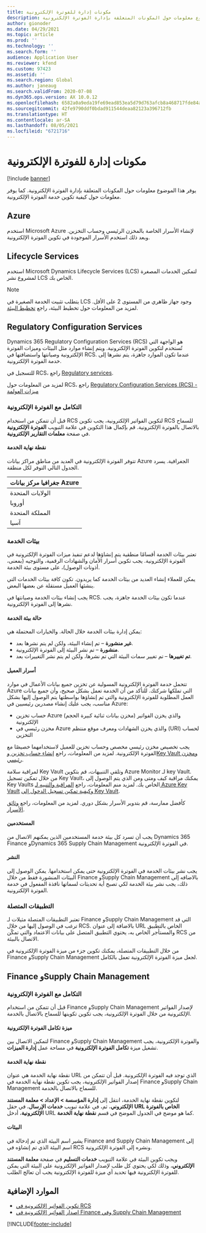 ```yaml
---
title: مكونات إدارة للفوترة الإلكترونية
description: يوفر هذا الموضوع معلومات حول المكونات المتعلقة بإدارة الفوترة الإلكترونية.
author: gionoder
ms.date: 04/29/2021
ms.topic: article
ms.prod: ''
ms.technology: ''
ms.search.form: ''
audience: Application User
ms.reviewer: kfend
ms.custom: 97423
ms.assetid: ''
ms.search.region: Global
ms.author: janeaug
ms.search.validFrom: 2020-07-08
ms.dyn365.ops.version: AX 10.0.12
ms.openlocfilehash: 6582a0a9eda19fe69ead853ea5d79d763afcb8a468717fde84a32146fd0f79af
ms.sourcegitcommit: 42fe9790ddf0bdad911544deaa82123a396712fb
ms.translationtype: HT
ms.contentlocale: ar-SA
ms.lasthandoff: 08/05/2021
ms.locfileid: "6721716"
---
```

# <a name="electronic-invoicing-administration-components"></a>مكونات إدارة للفوترة الإلكترونية

[!include [banner](../includes/banner.md)]


يوفر هذا الموضوع معلومات حول المكونات المتعلقة بإدارة الفوترة الإلكترونية. كما يوفر معلومات حول كيفية تكوين خدمة الفوترة الإلكترونية.

## <a name="azure"></a>Azure

استخدم Microsoft Azure لإنشاء الأسرار الخاصة بالمخزن الرئيسي وحساب التخزين. وبعد ذلك استخدم الأسرار الموجودة في تكوين الفوترة الإلكترونية.

## <a name="lifecycle-services"></a>Lifecycle Services

استخدم Microsoft Dynamics Lifecycle Services (LCS) لتمكين الخدمات المصغرة لمشروع نشر LCS الخاص بك.

> [!NOTE]
> يتطلب تثبيت الخدمة الصغيرة في LCS وجود جهاز ظاهري من المستوى 2 على الأقل. لمزيد من المعلومات حول تخطيط البيئة، راجع [تخطيط البيئة](../../fin-ops-core/fin-ops/imp-lifecycle/environment-planning.md).
 

## <a name="regulatory-configuration-services"></a>Regulatory Configuration Services

Dynamics 365 Regulatory Configuration Services (RCS) هو الواجهة التي تُستخدم لتكوين الفوترة الإلكترونية. ويتم إنشاء موارد مثل البيئات وميزات الفوترة الإلكترونية وصيانتها واستضافتها في RCS. عندما تكون الموارد جاهزة، يتم نشرها إلى خدمة الفوترة الإلكترونية.

للتسجيل في RCS، راجع [Regulatory services](https://marketing.configure.global.dynamics.com/).

لمزيد من المعلومات حول RCS، راجع [Regulatory Configuration Services (RCS) - ميزات العولمة](rcs-globalization-feature.md)

### <a name="integration-with-electronic-invoicing"></a>التكامل مع الفوترة الإلكترونية 

قبل أن تتمكن من استخدام RCS لتكوين الفواتير الإلكترونية، يجب تكوين RCS للسماح بالاتصال بالفوترة الإلكترونية. قم بإكمال هذا التكوين في علامة التبويب **الفوترة الإلكترونية** في صفحة **معلمات التقارير الإلكترونية**.

#### <a name="service-endpoint"></a>نقطة نهاية الخدمة

تتوفر الفوترة الإلكترونية في العديد من مناطق مراكز بيانات Azure الجغرافية. يسرد الجدول التالي التوفر لكل منطقة.

| جغرافيا مركز بيانات Azure |
|----------------------------|
| الولايات المتحدة              |
| أوروبا                     |
| المملكة المتحدة             |
| آسيا                       |

### <a name="service-environments"></a>بيئات الخدمة

تعتبر بيئات الخدمة أقسامًا منطقية يتم إنشاؤها لدعم تنفيذ ميزات الفوترة الإلكترونية في الفوترة الإلكترونية. يجب تكوين أسرار الأمان والشهادات الرقمية، والتوجيه (بمعنى، أذونات الوصول)، على مستوى بيئة الخدمة.

يمكن للعملاء إنشاء العديد من بيئات الخدمة كما يريدون. تكون كافة بيئات الخدمات التي ينشئها العميل مستقلة عن بعضها البعض.

يجب إنشاء بيئات الخدمة وصيانتها في RCS. عندما تكون بيئات الخدمة جاهزة، يجب نشرها إلى الفوترة الإلكترونية.

#### <a name="service-environment-status"></a>حالة بيئة الخدمة

يمكن إدارة بيئات الخدمة خلال الحالة. والخيارات المحتملة هي:

- **غير منشورة** – تم إنشاء البيئة، ولكن لم يتم نشرها بعد.
- **منشورة** – تم نشر البيئة إلى الفوترة الإلكترونية.
- **تم تغييرها** – تم تغيير سمات البيئة التي تم نشرها، ولكن لم يتم نشر التغييرات بعد.

#### <a name="customer-secrets"></a>أسرار العميل

تتحمل خدمة الفوترة الإلكترونية المسولية عن تخزين جميع بيانات الأعمال في موارد Azure التي تملكها شركتك. للتأكد من أن الخدمة تعمل بشكل صحيح، وأن جميع بيانات العمل المطلوبة للفوترة الإلكترونية والتي تم إنشاؤها بواسطتها يتم الوصول إليها بشكل مناسب، يجب عليك إنشاء مصدرين رئيسيين في Azure:

- حساب تخزين Azure (مخزن بيانات ثنائية كبيرة الحجم) والذي يخزن الفواتير الإلكترونية
- مخزن رئيسي في Azure والذي يخزن الشهادات ومعرف موقع منتظم (URI) لحساب التخزين


يجب تخصيص مخزن رئيسي مخصص وحساب تخزين للعميل لاستخدامهما خصيصًا مع الفوترة الإلكترونية. لمزيد من المعلومات، راجع [إنشاء حساب تخزين وKey Vault ومخزن رئيسي](e-invoicing-create-azure-storage-account-key-vault.md).

لمراقبة سلامة Key Vault وتلقي التنبيهات، قم بتكوين Azure Monitor لـ key Vault. من خلال تمكين تسجيل Key Vault، يمكنك مراقبة كيف ومتى ومن الذي يتم الوصول إلى Key Vaults الخاص بك. لمزيد منم المعلومات، راجع [المراقبة والتنبيه لـ Azure Key Vault](/azure/key-vault/general/alert) و[كيفية تمكين تسجيل الدخول إلى Key Vault](/azure/key-vault/general/howto-logging?tabs=azure-cli).

كأفضل ممارسة، قم بتدوير الأسرار بشكل دوري. لمزيد من المعلومات، راجع [وثائق الأسرار](/azure/key-vault/secrets/).

#### <a name="users"></a>المستخدمين

يجب أن تسرد كل بيئة خدمة المستخدمين الذين يمكنهم الاتصال من Dynamics 365 Finance وDynamics 365 Supply Chain Management في الفوترة الإلكترونية.

#### <a name="publication"></a>النشر

يجب نشر بيئات الخدمة في الفوترة الإلكترونية حتى يمكن استخدامها. يمكن الوصول إلى البيئات المنشورة فقط من خلال Finance وSupply Chain Management بالاضافه إلى ذلك، يجب نشر بيئة الخدمة لكي تصبح أية تحديثات لسماتها نافذة المفعول في خدمة الفوترة الإلكترونية.

### <a name="connected-applications"></a>التطبيقات المتصلة

تعتبر التطبيقات المتصلة مثيلات لـ Finance وSupply Chain Management التي قد ترغب في الوصول إليها من خلال RCS. بالاضافة إلى عنوان URL الخاص بالتطبيق والمستأجر الخاص به، يحتوي التطبيق المتصل على بيانات الاعتماد والتي تمكّن RCS من الاتصال بالبيئة.

من خلال التطبيقات المتصلة، يمكنك تكوين جزء من ميزة الفوترة الإلكترونية في Finance وSupply Chain Management لجعل ميزة الفوترة الإلكترونية تعمل بالكامل.

## <a name="finance-and-supply-chain-management"></a>Finance وSupply Chain Management

### <a name="integration-with-electronic-invoicing"></a>التكامل مع الفوترة الإلكترونية

قبل أن تتمكن من استخدام Finance وSupply Chain Management لإصدار الفواتير الإلكترونية من خلال الفوترة الإلكترونية، يجب تكوين تكوينها للسماح بالاتصال بالخدمة.

#### <a name="electronic-invoicing-integration-feature"></a>ميزة تكامل الفوترة الإلكترونية

لتمكين الاتصال بين Finance وSupply Chain Management والفوترة الإلكترونية، يجب تشغيل ميزة **تكامل الفوترة الإلكترونية** في مساحة عمل **إدارة الميزات**.

#### <a name="service-endpoint"></a>نقطة نهاية الخدمة

نقطة نهاية الخدمة هي عنوان URL الذي توجد فيه الفوترة الإلكترونية. قبل أن تتمكن من إصدار الفواتير الإلكترونية، يجب تكوين نقطة نهاية الخدمة في Finance وSupply Chain Management للسماح بالاتصال بالخدمة.

لتكوين نقطة نهاية الخدمة، انتقل إلى **إدارة المؤسسة \> الإعداد \> معلمة المستند الإلكتروني**، ثم، في علامة تبويب **خدمات الإرسال**، في حقل **URL الخاص بالفوترة الإلكترونية**، أدخل URL كما هو موضح في الجدول الموضح في قسم **نقطة نهاية الخدمة**.

#### <a name="environments"></a>البيئات

يشير اسم البيئة الذي تم إدخالة في Finance and Supply Chain Management إلى اسم البيئة الذي تم إنشاؤه في RCS ونشره إلى الفوترة الإلكترونية.

ويجب تكوين البيئة في علامة التبويب **خدمات التسليم** في صفحة **معلمة المستند الإلكتروني**، وذلك لكي يحتوي كل طلب لإصدار الفواتير الإلكترونية على البيئة التي يمكن للفوترة الإلكترونية فيها تحديد أي ميزة للفوترة الإلكترونية يجب أن تعالج الطلب.

## <a name="additional-resources"></a>الموارد الإضافية

- [تكوين الفواتير الإلكترونية في RCS](e-invoicing-configuration-rcs.md)
- [إصدار الفواتير الإلكترونية في Finance وفي Supply Chain Management](e-invoicing-issuing-electronic-invoices-finance-supply-chain-management.md)


[!INCLUDE[footer-include](../../includes/footer-banner.md)]
